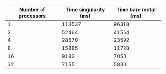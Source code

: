 Number of processors | Time singularity (ms) | Time bare metal (ms)
 ---                 |                   --- | ---
1                    |                113537 | 96318
2                    |                 52464 | 41554
4                    |                 28570 | 23592
8                    |                 15885 | 11728
16                   |                  9182 | 7050
32                   |                  7155 | 5830
